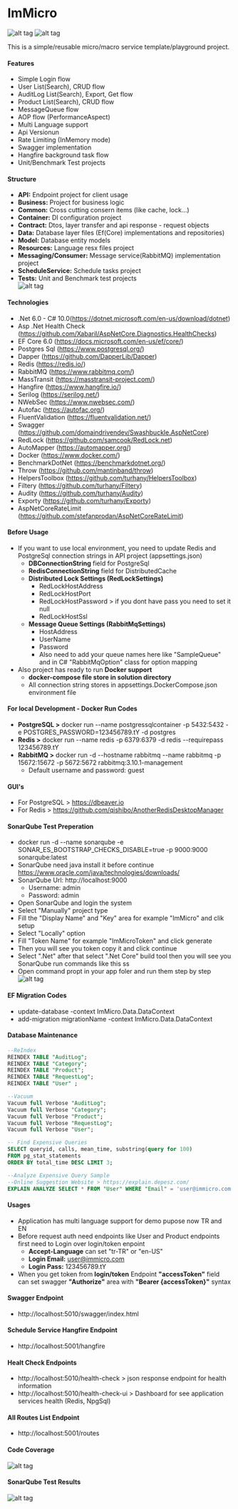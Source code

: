 #   **ImMicro**
![alt tag](https://img.shields.io/badge/Business%20Level%20Test%20Coverage-99%25-green)  ![alt tag](https://img.shields.io/badge/quality%20gate-passed-success)

This is a simple/reusable micro/macro service template/playground project.  

#### Features
- Simple Login flow
- User List(Search), CRUD flow
- AuditLog List(Search), Export, Get flow
- Product List(Search), CRUD flow
- MessageQueue flow
- AOP flow (PerformanceAspect)
- Multi Language support
- Api Versionun 
- Rate Limiting (InMemory mode)
- Swagger implementation
- Hangfire background task flow
- Unit/Benchmark Test projects

#### Structure
- **API:** Endpoint project for client usage  
- **Business:** Project for business logic        
- **Common:** Cross cutting consern items (like cache, lock...)   
- **Container:** DI configuration project   
- **Contract:** Dtos, layer transfer and api response - request objects   
- **Data:** Database layer files (Ef(Core) implementations and repositories)    
- **Model:** Database entity models   
- **Resources:** Language resx files project   
- **Messaging/Consumer:** Message service(RabbitMQ) implementation project
- **ScheduleService:** Schedule tasks project   
- **Tests:** Unit and Benchmark test projects   
![alt tag](Files/solutiondiagram.jpg)  

#### Technologies

* .Net 6.0 - C# 10.0(https://dotnet.microsoft.com/en-us/download/dotnet)
* Asp .Net Health Check (https://github.com/Xabaril/AspNetCore.Diagnostics.HealthChecks)  
* EF Core 6.0  (https://docs.microsoft.com/en-us/ef/core/)
* Postgres Sql (https://www.postgresql.org/)  
* Dapper (https://github.com/DapperLib/Dapper)
* Redis (https://redis.io/) 
* RabbitMQ (https://www.rabbitmq.com/)
* MassTransit (https://masstransit-project.com/)
* Hangfire (https://www.hangfire.io/)  
* Serilog (https://serilog.net/)  
* NWebSec (https://www.nwebsec.com/)  
* Autofac (https://autofac.org/)  
* FluentValidation (https://fluentvalidation.net/)  
* Swagger (https://github.com/domaindrivendev/Swashbuckle.AspNetCore)  
* RedLock (https://github.com/samcook/RedLock.net)  
* AutoMapper (https://automapper.org/)  
* Docker (https://www.docker.com/)
* BenchmarkDotNet (https://benchmarkdotnet.org/)
* Throw (https://github.com/mantinband/throw)
* HelpersToolbox (https://github.com/turhany/HelpersToolbox)
* Filtery (https://github.com/turhany/Filtery)
* Audity (https://github.com/turhany/Audity)
* Exporty (https://github.com/turhany/Exporty)
* AspNetCoreRateLimit (https://github.com/stefanprodan/AspNetCoreRateLimit)

#### Before Usage
* If you want to use local environment, you need to update Redis and PostgreSql connection strings in API project  (appsettings.json)    
    * **DBConnectionString** field for PostgreSql
    * **RedisConnectionString** field for DistributedCache
    * **Distributed Lock Settings (RedLockSettings)**
        * RedLockHostAddress
        * RedLockHostPort
        * RedLockHostPassword > if you dont have pass you need to set it null
        * RedLockHostSsl  
    * **Message Queue Settings (RabbitMqSettings)**
        * HostAddress
        * UserName
        * Password
        * Also need to add your queue names here like "SampleQueue" and in C# "RabbitMqOption" class for option mapping
* Also project has ready to run **Docker support**
    * **docker-compose file store in solution directory**
    * All connection string stores in appsettings.DockerCompose.json environment file

#### For local Development - Docker Run Codes
* **PostgreSQL >**  docker run --name postgressqlcontainer -p 5432:5432 -e POSTGRES_PASSWORD=123456789.tY -d postgres
* **Redis >** docker run --name redis -p 6379:6379 -d redis --requirepass 123456789.tY
* **RabbitMQ >** docker run -d --hostname rabbitmq --name rabbitmq -p 15672:15672 -p 5672:5672 rabbitmq:3.10.1-management 
    * Default username and password: guest

#### GUI's
* For PostgreSQL > https://dbeaver.io
* For Redis > https://github.com/qishibo/AnotherRedisDesktopManager

#### SonarQube Test Preperation
* docker run -d --name sonarqube -e SONAR_ES_BOOTSTRAP_CHECKS_DISABLE=true -p 9000:9000 sonarqube:latest
* SonarQube need java install it before continue https://www.oracle.com/java/technologies/downloads/
* SonarQube Url: http://localhost:9000 
    * Username: admin
    * Password: admin
* Open SonarQube and login the system
* Select "Manually" project type
* Fill the "Display Name" and "Key" area for example "ImMicro" and clik setup
* Select "Locally" option
* Fill "Token Name" for example "ImMicroToken" and click generate
* Then you will see you token copy it and click continue
* Select ".Net" after that select ".Net Core" build tool then you will see you SonarQube run commands like this ss
* Open command propt in your app foler and run them step by step
![alt tag](Files/sonarqubeflow.jpg)  

#### EF Migration Codes
* update-database -context ImMicro.Data.DataContext
* add-migration migrationName -context ImMicro.Data.DataContext

#### Database Maintenance
``` sql
--ReIndex
REINDEX TABLE "AuditLog";
REINDEX TABLE "Category";
REINDEX TABLE "Product";
REINDEX TABLE "RequestLog";
REINDEX TABLE "User" ;

--Vacuum
Vacuum full Verbose "AuditLog";
Vacuum full Verbose "Category";
Vacuum full Verbose "Product";
Vacuum full Verbose "RequestLog";
Vacuum full Verbose "User";

-- Find Expensive Queries
SELECT queryid, calls, mean_time, substring(query for 100)
FROM pg_stat_statements 
ORDER BY total_time DESC LIMIT 3;

--Analyze Expensive Query Sample
--Online Suggestion Website > https://explain.depesz.com/
EXPLAIN ANALYZE SELECT * FROM "User" WHERE "Email" = 'user@immicro.com';
```   

#### Usages
* Application has multi language support for demo pupose now TR and EN
* Before request auth need endpoints like User and Product endpoints first need to Login over login/token enpoint
    * **Accept-Language** can set "tr-TR" or "en-US"
    * **Login Email:** user@immicro.com
    * **Login Pass:** 123456789.tY
* When you get token from **login/token** Endpoint **"accessToken"** field can set swagger **"Authorize"** area with **"Bearer {accessToken}"** syntax

#### Swagger Endpoint   
* http://localhost:5010/swagger/index.html

#### Schedule Service Hangfire Endpoint   
* http://localhost:5001/hangfire

#### Healt Check Endpoints   
* http://localhost:5010/health-check    > json response endpoint for health information
* http://localhost:5010/health-check-ui > Dashboard for see application services health (Redis, NpgSql)    

#### All Routes List Endpoint   
* http://localhost:5001/routes

#### Code Coverage
![alt tag](Files/testcovarage.jpg)  

#### SonarQube Test Results
![alt tag](Files/sonarquberesult.jpg)  

